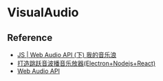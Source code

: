 # VisualAudio


## Reference
 - [JS | Web Audio API (下) 我的音乐浪](https://www.jianshu.com/p/b52d09ee4c7c)
 - [打造跳跃音波播音乐放器(Electron+Nodejs+React)](https://juejin.im/post/5af02453518825672c00dfd4)
 - [Web Audio API](https://developer.mozilla.org/zh-CN/docs/Web/API/AnalyserNode)

